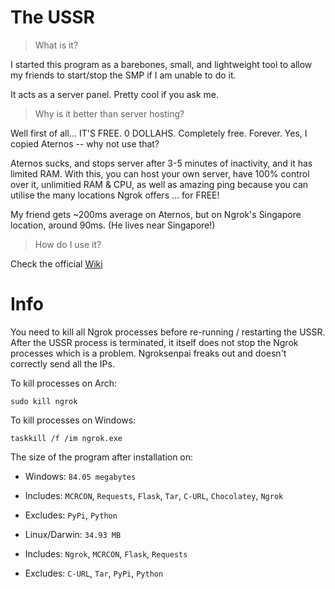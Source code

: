 # The USSR
> What is it?

I started this program as a barebones, small, and lightweight tool to allow my friends to start/stop the SMP if I am unable to do it.

It acts as a server panel. Pretty cool if you ask me.

> Why is it better than server hosting?

Well first of all... IT'S FREE. 0 DOLLAHS. Completely free. Forever. Yes, I copied Aternos -- why not use that?

Aternos sucks, and stops server after 3-5 minutes of inactivity, and it has limited RAM. With this, you can host your own server, have 100% control over it, unlimitied RAM & CPU, as well as amazing ping because you can utilise the many locations Ngrok offers ... for FREE!

My friend gets ~200ms average on Aternos, but on Ngrok's Singapore location, around 90ms. (He lives near Singapore!)

> How do I use it?

Check the official [Wiki](https://mick.gdn/dir.html)

# Info
You need to kill all Ngrok processes before re-running / restarting the USSR. After the USSR process is terminated, it itself does not stop the Ngrok processes which is a problem. Ngroksenpai freaks out and doesn't correctly send all the IPs.

To kill processes on Arch:

`sudo kill ngrok`

To kill processes on Windows:

`taskkill /f /im ngrok.exe`

The size of the program after installation on:

* Windows: `84.05 megabytes`
* Includes: `MCRCON`, `Requests`, `Flask`, `Tar`, `C-URL`, `Chocolatey`, `Ngrok`
* Excludes: `PyPi`, `Python`

* Linux/Darwin: `34.93 MB`
* Includes: `Ngrok`, `MCRCON`, `Flask`, `Requests`
* Excludes: `C-URL`, `Tar`, `PyPi`, `Python`
